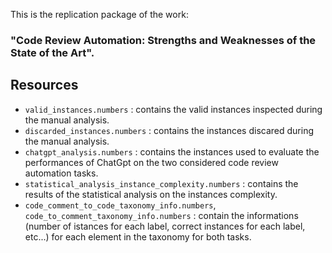 This is the replication package of the work: 
### "Code Review Automation: Strengths and Weaknesses of the State of the Art".


## Resources
- `valid_instances.numbers` : contains the valid instances inspected during the manual analysis.
- `discarded_instances.numbers` : contains the instances discared during the manual analysis.
- `chatgpt_analysis.numbers` : contains the instances used to evaluate the performances of ChatGpt on the two considered code review automation tasks.
- `statistical_analysis_instance_complexity.numbers` : contains the results of the statistical analysis on the instances complexity.
- `code_comment_to_code_taxonomy_info.numbers`, `code_to_comment_taxonomy_info.numbers` : contain the informations (number of istances for each label, correct instances for each label, etc...) for each element in the taxonomy for both tasks.
